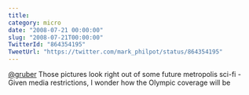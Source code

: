 ```yaml
---
title: 
category: micro
date: "2008-07-21 00:00:00"
slug: "2008-07-21T00:00:00"
TwitterId: "864354195"
TweetUrl: "https://twitter.com/mark_philpot/status/864354195"
---
```


[@gruber](https://twitter.com/gruber) Those pictures look right out of some
future metropolis sci-fi - Given media restrictions, I wonder how the Olympic
coverage will be
